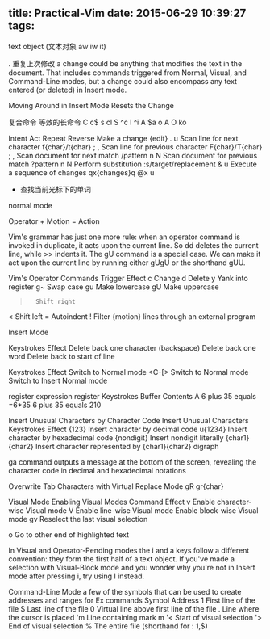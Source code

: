 title: Practical-Vim
date: 2015-06-29 10:39:27
tags:
---
text object (文本对象 aw iw it)

. 重复上次修改
a change could be anything that modifies the text in the document. That includes
commands triggered from Normal, Visual, and Command-Line modes, but a change could
also encompass any text entered (or deleted) in Insert mode.

Moving Around in Insert Mode Resets the Change

复合命令 等效的长命令
C        c$
s        cl
S        ^c
I        ^i
A        $a
o        A<CR>
O        ko

Intent                               Act                     Repeat   Reverse
Make a change                        {edit}                  .        u
Scan line for next character         f{char}/t{char}         ;        ,
Scan line for previous character     F{char}/T{char}         ;        ,
Scan document for next match         /pattern<CR>            n        N
Scan document for previous match     ?pattern<CR>            n        N
Perform substitution                 :s/target/replacement   &        u
Execute a sequence of changes        qx{changes}q            @x       u

* 查找当前光标下的单词

normal mode

Operator + Motion = Action

Vim's grammar has just one more rule: when an operator command is invoked in 
duplicate, it acts upon the current line. So dd deletes the current line, 
while >> indents it.  The gU command is a special case. We can make it act upon 
the current line by running either gUgU or the shorthand gUU.


Vim's Operator Commands
Trigger Effect
c       Change
d       Delete
y       Yank into register
g~      Swap case
gu      Make lowercase
gU      Make uppercase
>       Shift right
<       Shift left
=       Autoindent
!       Filter {motion} lines through an external program


Insert Mode

Keystrokes Effect
<C-h>      Delete back one character (backspace)
<C-w>      Delete back one word
<C-u>      Delete back to start of line

Keystrokes Effect
<Esc>      Switch to Normal mode
<C-[>      Switch to Normal mode
<C-o>      Switch to Insert Normal mode

register
expression register 
Keystrokes       Buffer Contents
A                6 plus 35 equals
<C-r>=6*35<CR>   6 plus 35 equals 210

Insert Unusual Characters by Character Code
Insert Unusual Characters
Keystrokes             Effect
<C-v>{123}             Insert character by decimal code
<C-v>u{1234}           Insert character by hexadecimal code
<C-v>{nondigit}        Insert nondigit literally
<C-k>{char1}{char2}    Insert character represented by {char1}{char2} digraph

ga command outputs a message at the bottom of the screen, revealing the character
code in decimal and hexadecimal notations

Overwrite Tab Characters with Virtual Replace Mode
gR
gr{char}

Visual Mode
Enabling Visual Modes
Command  Effect
v        Enable character-wise Visual mode
V        Enable line-wise Visual mode
<C-v>    Enable block-wise Visual mode
gv       Reselect the last visual selection

o        Go to other end of highlighted text


In Visual and Operator-Pending modes the i and a keys follow a different convention:
they form the first half of a text object.
If you've made a selection with Visual-Block mode and you wonder why you're not 
in Insert mode after pressing i, try using I instead.


Command-Line Mode
a few of the symbols that can be used to create addresses and ranges for Ex commands
Symbol Address
1      First line of the file
$      Last line of the file
0      Virtual line above first line of the file
.      Line where the cursor is placed
'm     Line containing mark m
'<     Start of visual selection
'>     End of visual selection
%      The entire file (shorthand for : 1,$)
